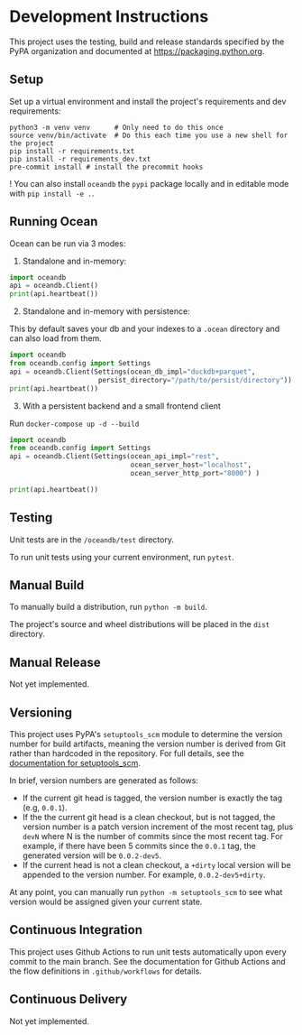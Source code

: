 # Development Instructions

This project uses the testing, build and release standards specified
by the PyPA organization and documented at
https://packaging.python.org.

## Setup

Set up a virtual environment and install the project's requirements
and dev requirements:

```
python3 -m venv venv      # Only need to do this once
source venv/bin/activate  # Do this each time you use a new shell for the project
pip install -r requirements.txt
pip install -r requirements_dev.txt
pre-commit install # install the precommit hooks
```
!
You can also install `oceandb` the `pypi` package locally and in editable mode with `pip install -e .`.

## Running Ocean

Ocean can be run via 3 modes:

1. Standalone and in-memory:

```python
import oceandb
api = oceandb.Client()
print(api.heartbeat())
```

2. Standalone and in-memory with persistence:

This by default saves your db and your indexes to a `.ocean` directory and can also load from them.

```python
import oceandb
from oceandb.config import Settings
api = oceandb.Client(Settings(ocean_db_impl="duckdb+parquet",
                      persist_directory="/path/to/persist/directory"))
print(api.heartbeat())
```

3. With a persistent backend and a small frontend client

Run `docker-compose up -d --build`

```python
import oceandb
from oceandb.config import Settings
api = oceandb.Client(Settings(ocean_api_impl="rest",
                              ocean_server_host="localhost",
                              ocean_server_http_port="8000") )

print(api.heartbeat())
```

## Testing

Unit tests are in the `/oceandb/test` directory.

To run unit tests using your current environment, run `pytest`.

## Manual Build

To manually build a distribution, run `python -m build`.

The project's source and wheel distributions will be placed in the `dist` directory.

## Manual Release

Not yet implemented.

## Versioning

This project uses PyPA's `setuptools_scm` module to determine the
version number for build artifacts, meaning the version number is
derived from Git rather than hardcoded in the repository. For full
details, see the
[documentation for setuptools_scm](https://github.com/pypa/setuptools_scm/).

In brief, version numbers are generated as follows:

- If the current git head is tagged, the version number is exactly the
  tag (e.g, `0.0.1`).
- If the the current git head is a clean checkout, but is not tagged,
  the version number is a patch version increment of the most recent
  tag, plus `devN` where N is the number of commits since the most
  recent tag. For example, if there have been 5 commits since the
  `0.0.1` tag, the generated version will be `0.0.2-dev5`.
- If the current head is not a clean checkout, a `+dirty` local
  version will be appended to the version number. For example,
  `0.0.2-dev5+dirty`.

At any point, you can manually run `python -m setuptools_scm` to see
what version would be assigned given your current state.

## Continuous Integration

This project uses Github Actions to run unit tests automatically upon
every commit to the main branch. See the documentation for Github
Actions and the flow definitions in `.github/workflows` for details.

## Continuous Delivery

Not yet implemented.
